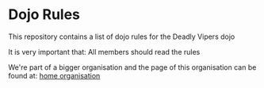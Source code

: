 Dojo Rules
==========

This repository contains a list of dojo rules for the Deadly Vipers dojo

It is very important that:
All members should read the rules

We're part of a bigger organisation and the page of this organisation can be found at:
[home organisation](https://github.com/deadlyvipers)
